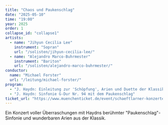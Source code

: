 ```yaml
---
title: "Chaos und Paukenschlag"
date: "2025-05-10"
time: "19:00"
year: 2025
order: 1
collapse_id: "collapse1"
artists:
  - name: "Jihyun Cecilia Lee"
    instrument: "Sopran"
    url: "/solisten/jihyun-cecilia-lee/"
  - name: "Alejandro Marco-Buhrmester"
    instrument: "Bariton"
    url: "/solisten/alejandro-marco-buhrmester/"
conductor:
  name: "Michael Forster"
  url: "/leitung/michael-forster/"
program:
  - "J. Haydn: Einleitung zur 'Schöpfung', Arien und Duette der Klassik"
  - "J. Haydn: Sinfonie G-Dur Nr. 94 mit dem Paukenschlag"
ticket_url: "https://www.muenchenticket.de/event/schaeftlarner-konzerte-2025-31548/428281/"
---
```


Ein Konzert voller Überraschungen mit Haydns berühmter "Paukenschlag"-Sinfonie und wunderbaren Arien aus der Klassik.